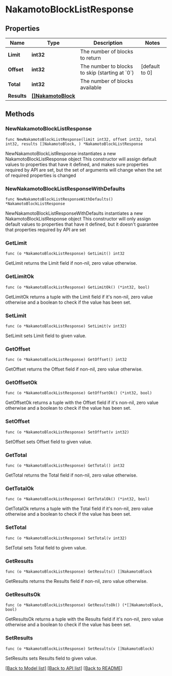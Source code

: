 # NakamotoBlockListResponse

## Properties

Name | Type | Description | Notes
------------ | ------------- | ------------- | -------------
**Limit** | **int32** | The number of blocks to return | 
**Offset** | **int32** | The number to blocks to skip (starting at &#x60;0&#x60;) | [default to 0]
**Total** | **int32** | The number of blocks available | 
**Results** | [**[]NakamotoBlock**](NakamotoBlock.md) |  | 

## Methods

### NewNakamotoBlockListResponse

`func NewNakamotoBlockListResponse(limit int32, offset int32, total int32, results []NakamotoBlock, ) *NakamotoBlockListResponse`

NewNakamotoBlockListResponse instantiates a new NakamotoBlockListResponse object
This constructor will assign default values to properties that have it defined,
and makes sure properties required by API are set, but the set of arguments
will change when the set of required properties is changed

### NewNakamotoBlockListResponseWithDefaults

`func NewNakamotoBlockListResponseWithDefaults() *NakamotoBlockListResponse`

NewNakamotoBlockListResponseWithDefaults instantiates a new NakamotoBlockListResponse object
This constructor will only assign default values to properties that have it defined,
but it doesn't guarantee that properties required by API are set

### GetLimit

`func (o *NakamotoBlockListResponse) GetLimit() int32`

GetLimit returns the Limit field if non-nil, zero value otherwise.

### GetLimitOk

`func (o *NakamotoBlockListResponse) GetLimitOk() (*int32, bool)`

GetLimitOk returns a tuple with the Limit field if it's non-nil, zero value otherwise
and a boolean to check if the value has been set.

### SetLimit

`func (o *NakamotoBlockListResponse) SetLimit(v int32)`

SetLimit sets Limit field to given value.


### GetOffset

`func (o *NakamotoBlockListResponse) GetOffset() int32`

GetOffset returns the Offset field if non-nil, zero value otherwise.

### GetOffsetOk

`func (o *NakamotoBlockListResponse) GetOffsetOk() (*int32, bool)`

GetOffsetOk returns a tuple with the Offset field if it's non-nil, zero value otherwise
and a boolean to check if the value has been set.

### SetOffset

`func (o *NakamotoBlockListResponse) SetOffset(v int32)`

SetOffset sets Offset field to given value.


### GetTotal

`func (o *NakamotoBlockListResponse) GetTotal() int32`

GetTotal returns the Total field if non-nil, zero value otherwise.

### GetTotalOk

`func (o *NakamotoBlockListResponse) GetTotalOk() (*int32, bool)`

GetTotalOk returns a tuple with the Total field if it's non-nil, zero value otherwise
and a boolean to check if the value has been set.

### SetTotal

`func (o *NakamotoBlockListResponse) SetTotal(v int32)`

SetTotal sets Total field to given value.


### GetResults

`func (o *NakamotoBlockListResponse) GetResults() []NakamotoBlock`

GetResults returns the Results field if non-nil, zero value otherwise.

### GetResultsOk

`func (o *NakamotoBlockListResponse) GetResultsOk() (*[]NakamotoBlock, bool)`

GetResultsOk returns a tuple with the Results field if it's non-nil, zero value otherwise
and a boolean to check if the value has been set.

### SetResults

`func (o *NakamotoBlockListResponse) SetResults(v []NakamotoBlock)`

SetResults sets Results field to given value.



[[Back to Model list]](../README.md#documentation-for-models) [[Back to API list]](../README.md#documentation-for-api-endpoints) [[Back to README]](../README.md)


